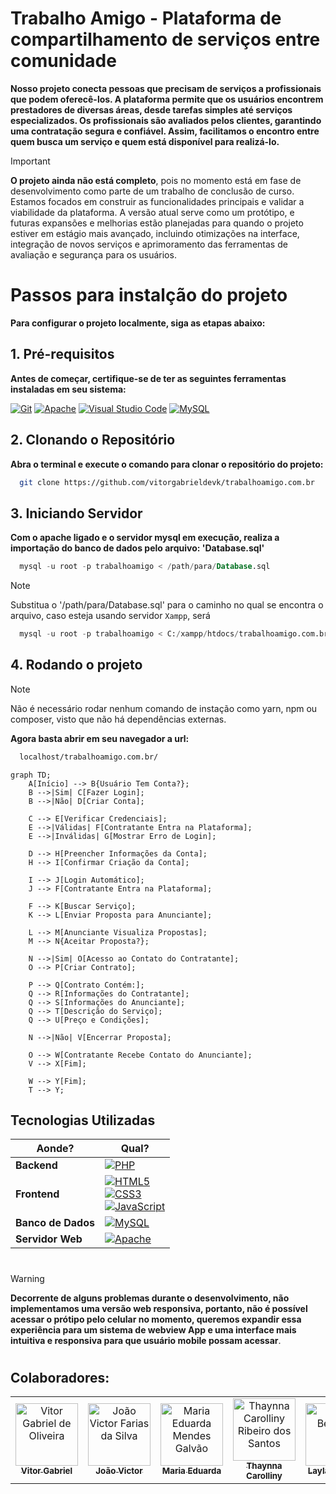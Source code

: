 # Trabalho Amigo - Plataforma de compartilhamento de serviços entre comunidade

**Nosso projeto conecta pessoas que precisam de serviços a profissionais que podem oferecê-los. A plataforma permite que os usuários encontrem prestadores de diversas áreas, desde tarefas simples até serviços especializados. Os profissionais são avaliados pelos clientes, garantindo uma contratação segura e confiável. Assim, facilitamos o encontro entre quem busca um serviço e quem está disponível para realizá-lo.**

> [!IMPORTANT]
> **O projeto ainda não está completo**, pois no momento está em fase de desenvolvimento como parte de um trabalho de conclusão de curso. Estamos focados em construir as funcionalidades principais e validar a viabilidade da plataforma. A versão atual serve como um protótipo, e futuras expansões e melhorias estão planejadas para quando o projeto estiver em estágio mais avançado, incluindo otimizações na interface, integração de novos serviços e aprimoramento das ferramentas de avaliação e segurança para os usuários.

# Passos para instalção do projeto
**Para configurar o projeto localmente, siga as etapas abaixo:**

## 1. Pré-requisitos
**Antes de começar, certifique-se de ter as seguintes ferramentas instaladas em seu sistema:**

[![Git](https://img.shields.io/badge/Git-E34F26?style=for-the-badge&logo=git&logoColor=white)](https://git-scm.com/)
[![Apache](https://img.shields.io/badge/Apache-CA2136?style=for-the-badge&logo=apache&logoColor=white)](https://www.apache.org/)
[![Visual Studio Code](https://img.shields.io/badge/-Visual%20Studio%20Code-333333?style=flat&logo=visual-studio-code&logoColor=007ACC)](https://code.visualstudio.com/)
[![MySQL](https://img.shields.io/badge/MySQL-00000F?style=for-the-badge&logo=mysql&logoColor=white)](https://www.mysql.com/)

## 2. Clonando o Repositório
**Abra o terminal e execute o comando para clonar o repositório do projeto:**
``` bash
  git clone https://github.com/vitorgabrieldevk/trabalhoamigo.com.br
```

## 3. Iniciando Servidor
**Com o apache ligado e o servidor mysql em execução, realiza a importação do banco de dados pelo arquivo: 'Database.sql'**
``` sql
  mysql -u root -p trabalhoamigo < /path/para/Database.sql
```
> [!NOTE]
> Substitua o '/path/para/Database.sql' para o caminho no qual se encontra o arquivo, caso esteja usando servidor `Xampp`, será
> ``` sql
>   mysql -u root -p trabalhoamigo < C:/xampp/htdocs/trabalhoamigo.com.br/Database.sql
> ```

## 4. Rodando o projeto
> [!NOTE]
> Não é necessário rodar nenhum comando de instação como yarn, npm ou composer, visto que não há dependências externas.

**Agora basta abrir em seu navegador a url:**
``` bash
  localhost/trabalhoamigo.com.br/
```

```mermaid
graph TD;
    A[Início] --> B{Usuário Tem Conta?};
    B -->|Sim| C[Fazer Login];
    B -->|Não| D[Criar Conta];

    C --> E[Verificar Credenciais];
    E -->|Válidas| F[Contratante Entra na Plataforma];
    E -->|Inválidas| G[Mostrar Erro de Login];

    D --> H[Preencher Informações da Conta];
    H --> I[Confirmar Criação da Conta];
    
    I --> J[Login Automático];
    J --> F[Contratante Entra na Plataforma];

    F --> K[Buscar Serviço];
    K --> L[Enviar Proposta para Anunciante];

    L --> M[Anunciante Visualiza Propostas];
    M --> N{Aceitar Proposta?};

    N -->|Sim| O[Acesso ao Contato do Contratante];
    O --> P[Criar Contrato];
    
    P --> Q[Contrato Contém:];
    Q --> R[Informações do Contratante];
    Q --> S[Informações do Anunciante];
    Q --> T[Descrição do Serviço];
    Q --> U[Preço e Condições];
    
    N -->|Não| V[Encerrar Proposta];

    O --> W[Contratante Recebe Contato do Anunciante];
    V --> X[Fim];
    
    W --> Y[Fim];
    T --> Y;

```

## Tecnologias Utilizadas

| Aonde?        | Qual?                                                                                               |
|-------------------|-----------------------------------------------------------------------------------------------------|
| **Backend**       | [![PHP](https://img.shields.io/badge/PHP-7B7B7B?style=for-the-badge&logo=php&logoColor=white)](https://www.php.net/) |
| **Frontend**      | [![HTML5](https://img.shields.io/badge/HTML5-E34F26?style=for-the-badge&logo=html5&logoColor=white)](https://developer.mozilla.org/pt-BR/docs/Web/HTML)  <br> [![CSS3](https://img.shields.io/badge/CSS3-1572B6?style=for-the-badge&logo=css3&logoColor=white)](https://developer.mozilla.org/pt-BR/docs/Web/CSS) <br> [![JavaScript](https://img.shields.io/badge/JavaScript-F7DF1E?style=for-the-badge&logo=javascript&logoColor=black)](https://developer.mozilla.org/pt-BR/docs/Web/JavaScript) |
| **Banco de Dados**| [![MySQL](https://img.shields.io/badge/MySQL-00000F?style=for-the-badge&logo=mysql&logoColor=white)](https://www.mysql.com/)  |
| **Servidor Web**  | [![Apache](https://img.shields.io/badge/Apache-CA2136?style=for-the-badge&logo=apache&logoColor=white)](https://httpd.apache.org/)  |

#

> [!WARNING]
> **Decorrente de alguns problemas durante o desenvolvimento, não implementamos uma versão web responsiva, portanto, não é possível acessar o prótipo pelo celular no momento, queremos expandir essa experiência para um sistema de webview App e uma interface mais intuitiva e responsiva para que usuário mobile possam acessar**.

#

## Colaboradores:

<table>
  <tr>
    <td align="center">
      <a href="#" title="defina o título do link">
        <img src="https://avatars.githubusercontent.com/u/124396164?v=4" width="100px;" alt="Vitor Gabriel de Oliveira"/><br>
        <sub>
          <b>Vitor Gabriel</b>
        </sub>
      </a>
    </td>
    <td align="center">
      <a href="#" title="defina o título do link">
        <img src="https://avatars.githubusercontent.com/u/164093262?v=4" width="100px;" alt="João Victor Farias da Silva"/><br>
        <sub>
          <b>João Victor</b>
        </sub>
      </a>
    </td>
    <td align="center">
      <a href="#" title="defina o título do link">
        <img src="https://avatars.githubusercontent.com/u/127868962?v=4" width="100px;" alt="Maria Eduarda Mendes Galvão"/><br>
        <sub>
          <b>Maria Eduarda</b>
        </sub>
      </a>
    </td>
    <td align="center">
      <a href="#" title="defina o título do link">
        <img src="https://avatars.githubusercontent.com/u/127869448?v=4" width="100px;" alt="Thaynna Carolliny Ribeiro dos Santos"/><br>
        <sub>
          <b>Thaynna Carolliny</b>
        </sub>
      </a>
    </td>
    <td align="center">
      <a href="#" title="defina o título do link">
        <img src="https://avatars.githubusercontent.com/u/127868872?v=4" width="100px;" alt="Layla Beatrice"/><br>
        <sub>
          <b>Layla Beatrice</b>
        </sub>
      </a>
    </td>
  </tr>
</table>
